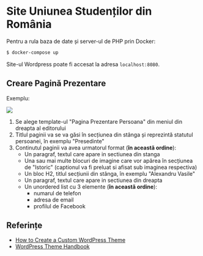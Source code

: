 # Site Uniunea Studenților din România

Pentru a rula baza de date și server-ul de PHP prin Docker:

```sh
$ docker-compose up
```

Site-ul Wordpress poate fi accesat la adresa `localhost:8080`.

## Creare Pagină Prezentare

Exemplu:

![](C:\Users\micu\Desktop\Capture.PNG)

1. Se alege template-ul "Pagina Prezentare Persoana" din meniul din dreapta al editorului
2. Titlul paginii va se va găsi în secțiunea din stânga și reprezintă statutul persoanei, în exemplu "Presedinte"
3. Continutul paginii va avea urmatorul format (**în această ordine**):
   * Un paragraf, textul care apare in sectiunea din stanga
   * Una sau mai multe blocuri de imagine care vor apărea în secțiunea de "Istoric" (captionul va fi preluat si afisat sub imaginea respectiva)
   * Un bloc H2, titlul secțiunii din stânga, în exemplu "Alexandru Vasile"
   * Un paragraf, textul care apare in sectiunea din dreapta
   * Un unordered list cu 3 elemente (**în această ordine**):
     * numarul de telefon
     * adresa de email
     * profilul de Facebook



## Referințe

- [How to Create a Custom WordPress Theme](https://www.youtube.com/watch?v=-h7gOJbIpmo)
- [WordPress Theme Handbook](https://developer.wordpress.org/themes/)
